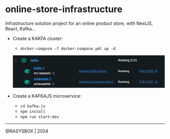 # online-store-infrastructure

Infrastructure solution project for an online product store, with NestJS, React, Kafka...

- Create a KAKFA cluster:
    - `docker-compose -f docker-compose.yml up -d`
        
    ![img.png](kafka_docker.png)


- Create a KAFKAJS microservice:
    - `cd kafka-js`
    - `npm install`
    - `npm run start:dev`


---
@RASYSBOX | 2024
